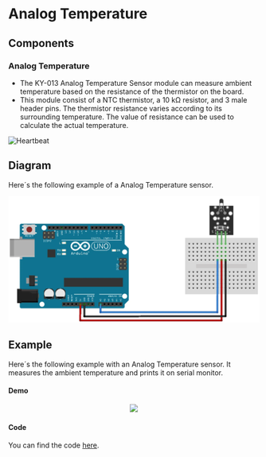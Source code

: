 # Analog Temperature

## Components 
### Analog Temperature

* The KY-013 Analog Temperature Sensor module can measure ambient temperature based on the resistance of the thermistor on the board.
* This module consist of a NTC thermistor, a 10 kΩ resistor, and 3 male header pins. The thermistor resistance varies according to its surrounding temperature. The value of resistance can be used to calculate the actual temperature.

<img title="Heartbeat" src="https://arduinomodules.info/wp-content/uploads/ky-013_analog_temperature_sensor_module-240x240.jpg" width=200/>

## Diagram

Here´s the following example of a Analog Temperature sensor.

![Analog Temperature diagram](./img/Analog_Temperature_diagram.png)

## Example

Here´s the following example with an Analog Temperature sensor. It measures the ambient temperature and prints it on serial monitor.

#### Demo
<p align="center"><img src="./img/Analog_Temperature_demo.gif"/></p>

#### Code

You can find the code [here](./Analog_Temperature.ino).
